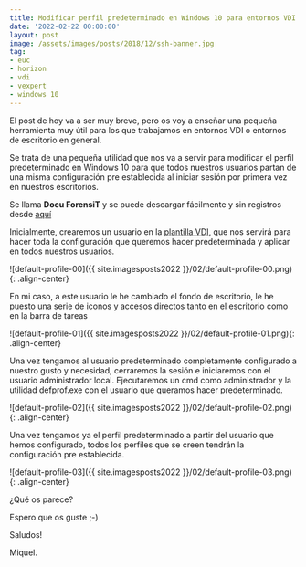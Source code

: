 ```yaml
---
title: Modificar perfil predeterminado en Windows 10 para entornos VDI VMware Horizon
date: '2022-02-22 00:00:00'
layout: post
image: /assets/images/posts/2018/12/ssh-banner.jpg
tag:
- euc
- horizon
- vdi
- vexpert
- windows 10
---
```


El post de hoy va a ser muy breve, pero os voy a enseñar una pequeña herramienta muy útil para los que trabajamos en entornos VDI o entornos de escritorio en general.

Se trata de una pequeña utilidad que nos va a servir para modificar el perfil predeterminado en Windows 10 para que todos nuestros usuarios partan de una misma configuración pre establecida al iniciar sesión por primera vez en nuestros escritorios.

Se llama **Docu ForensiT** y se puede descargar fácilmente y sin registros desde [aquí](https://www.forensit.com/support-downloads.html)

Inicialmente, crearemos un usuario en la [plantilla VDI](https://miquelmariano.github.io/jmp-part9/), que nos servirá para hacer toda la configuración que queremos hacer predeterminada y aplicar en todos nuestros usuarios.

![default-profile-00]({{ site.imagesposts2022 }}/02/default-profile-00.png){: .align-center}

En mi caso, a este usuario le he cambiado el fondo de escritorio, le he puesto una serie de iconos y accesos directos tanto en el escritorio como en la barra de tareas

![default-profile-01]({{ site.imagesposts2022 }}/02/default-profile-01.png){: .align-center}

Una vez tengamos al usuario predeterminado completamente configurado a nuestro gusto y necesidad, cerraremos la sesión e iniciaremos con el usuario administrador local.
Ejecutaremos un cmd como administrador y la utilidad defprof.exe con el usuario que queramos hacer predeterminado.

![default-profile-02]({{ site.imagesposts2022 }}/02/default-profile-02.png){: .align-center}

Una vez tengamos ya el perfil predeterminado a partir del usuario que hemos configurado, todos los perfiles que se creen tendrán la configuración pre establecida.

![default-profile-03]({{ site.imagesposts2022 }}/02/default-profile-03.png){: .align-center}

¿Qué os parece?

Espero que os guste ;-)

Saludos!

Miquel.



